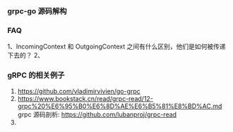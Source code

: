 ### grpc-go 源码解构

### FAQ 
1、IncomingContext 和 OutgoingContext 之间有什么区别，他们是如何被传递下去的？
2、



### gRPC 的相关例子
1. https://github.com/vladimirvivien/go-grpc
2. https://www.bookstack.cn/read/grpc-read/12-grpc%20%E6%95%B0%E6%8D%AE%E6%B5%81%E8%BD%AC.md
grpc 源码剖析: https://github.com/lubanproj/grpc-read
3. 